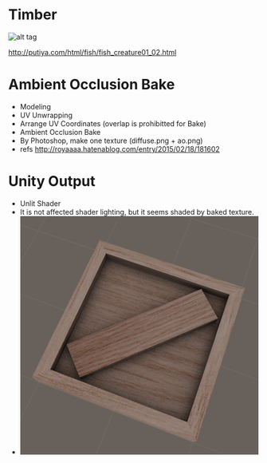 # Timber

![alt tag](./ao.png=400x400)

http://putiya.com/html/fish/fish_creature01_02.html

# Ambient Occlusion Bake

* Modeling
* UV Unwrapping
* Arrange UV Coordinates (overlap is prohibitted for Bake)
* Ambient Occlusion Bake
* By Photoshop, make one texture (diffuse.png + ao.png)
* refs http://royaaaa.hatenablog.com/entry/2015/02/18/181602

# Unity Output

* Unlit Shader
* It is not affected shader lighting, but it seems shaded by baked texture.
* ![alt tag](./output.png)
